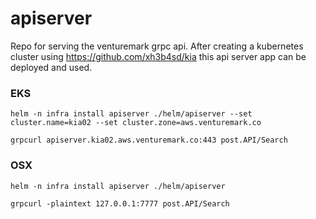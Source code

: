 # apiserver

Repo for serving the venturemark grpc api. After creating a kubernetes cluster
using https://github.com/xh3b4sd/kia this api server app can be deployed and
used.



### EKS

```
helm -n infra install apiserver ./helm/apiserver --set cluster.name=kia02 --set cluster.zone=aws.venturemark.co
```

```
grpcurl apiserver.kia02.aws.venturemark.co:443 post.API/Search
```



### OSX

```
helm -n infra install apiserver ./helm/apiserver
```

```
grpcurl -plaintext 127.0.0.1:7777 post.API/Search
```
